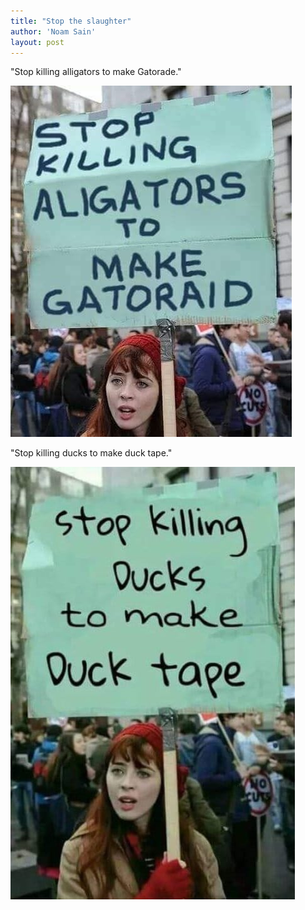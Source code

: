 ```yaml
---
title: "Stop the slaughter"
author: 'Noam Sain'
layout: post
---
```


"Stop killing alligators to make Gatorade."

![Stop the slaughter](/assets/2018/2018-06-gatoraid.jpg "Stop the slaughter")

"Stop killing ducks to make duck tape."

![Stop the slaughter](/assets/2018/2018-06-duck-tape.jpg "Stop the slaughter")
